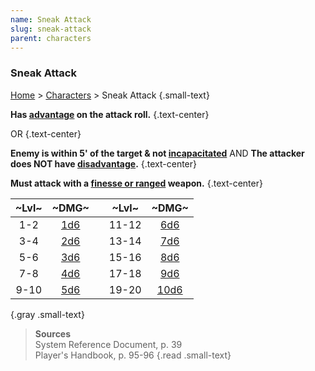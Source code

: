 ```yaml
---
name: Sneak Attack
slug: sneak-attack
parent: characters
---
```

### Sneak Attack
[Home](dm-operations-center) > [Characters](characters) > Sneak Attack {.small-text}

**Has [advantage](advantage-and-disadvantage) on the attack roll.** {.text-center}

OR {.text-center}

**Enemy is within 5' of the target & not [incapacitated](incapacitated)** AND **The attacker does NOT have [disadvantage](advantage-and-disadvantage).** {.text-center}


**Must attack with a [finesse or ranged](weapon-properties) weapon.** {.text-center}

| ~Lvl~ | ~DMG~             | | ~Lvl~ | ~DMG~              | 
|:-----:|:-----------------:|-|:-----:|:------------------:|
| 1-2   | [1d6](/roll/1d6)  | | 11-12 | [6d6](/roll/6d6)   |
| 3-4   | [2d6](/roll/2d6)  | | 13-14 | [7d6](/roll/7d6)   |
| 5-6   | [3d6](/roll/3d6)  | | 15-16 | [8d6](/roll/8d6)   |
| 7-8   | [4d6](/roll/4d6)  | | 17-18 | [9d6](/roll/9d6)   |
| 9-10  | [5d6](/roll/5d6)  | | 19-20 | [10d6](/roll/10d6) |
{.gray .small-text}


> **Sources** <br/>
> System Reference Document, p. 39<br/>
> Player's Handbook, p. 95-96
{.read .small-text}